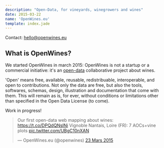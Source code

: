 ```yaml
---
description: "Open-Data, for vineyards, winegrowers and wines"
date: 2015-03-22
name: 'OpenWines.eu'
template: index.jade
---
```


Contact: [hello@openwines.eu](mailto:hello@openwines.eu)

## What is OpenWines?

We started OpenWines in march 2015: OpenWines is not a startup or a commercial initiative: it's an [open-data](http://opendatahandbook.org/en/what-is-open-data/index.html#what-is-open) collaborative project about wines.

'Open' means free, available, reusable, redistribuable, interoperable, and open to contributions. Not only the data are free, but also the tools, softwares, schemas, design, illustration and documentation that come with them. This will remain as is, for ever, without conditions or limitations other than specified in the Open Data License (to come).

Work in progress!

<blockquote class="twitter-tweet" lang="fr"><p>Our first open-data web mapping about wines: &#10;<a href="https://t.co/DPQdQNsINi">https://t.co/DPQdQNsINi</a>&#10;Vignoble Nantais, Loire (FR): 7 AOCs+vine plots <a href="http://t.co/UBgC10nXAN">pic.twitter.com/UBgC10nXAN</a></p>&mdash; OpenWines.eu (@openwines) <a href="https://twitter.com/openwines/status/580138795321937920">23 Mars 2015</a></blockquote>
<script async src="//platform.twitter.com/widgets.js" charset="utf-8"></script>


